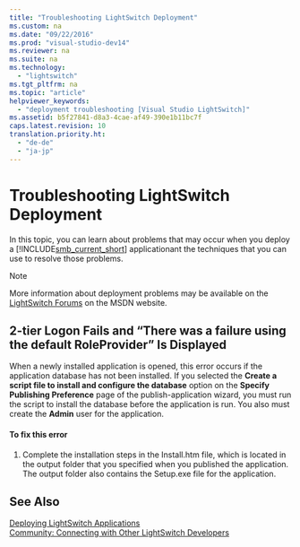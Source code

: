 ```yaml
---
title: "Troubleshooting LightSwitch Deployment"
ms.custom: na
ms.date: "09/22/2016"
ms.prod: "visual-studio-dev14"
ms.reviewer: na
ms.suite: na
ms.technology: 
  - "lightswitch"
ms.tgt_pltfrm: na
ms.topic: "article"
helpviewer_keywords: 
  - "deployment troubleshooting [Visual Studio LightSwitch]"
ms.assetid: b5f27841-d8a3-4cae-af49-390e1b11bc7f
caps.latest.revision: 10
translation.priority.ht: 
  - "de-de"
  - "ja-jp"
---
```

# Troubleshooting LightSwitch Deployment
In this topic, you can learn about problems that may occur when you deploy a [!INCLUDE[smb_current_short](../vs140/includes/smb_current_short_md.md)] applicationant the techniques that you can use to resolve those problems.  
  
> [!NOTE]
>  More information about deployment problems may be available on the [LightSwitch Forums](http://go.microsoft.com/fwlink/?LinkId=132604) on the MSDN website.  
  
## 2-tier Logon Fails and “There was a failure using the default RoleProvider” Is Displayed  
 When a newly installed application is opened, this error occurs if the application database has not been installed. If you selected the **Create a script file to install and configure the database** option on the **Specify Publishing Preference** page of the publish-application wizard, you must run the script to install the database before the application is run. You also must create the **Admin** user for the application.  
  
#### To fix this error  
  
1.  Complete the installation steps in the Install.htm file, which is located in the output folder that you specified when you published the application. The output folder also contains the Setup.exe file for the application.  
  
## See Also  
 [Deploying LightSwitch Applications](../vs140/deploying-lightswitch-applications.md)   
 [Community: Connecting with Other LightSwitch Developers](../vs140/community--connecting-with-other-lightswitch-developers.md)
